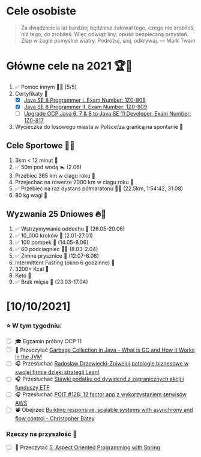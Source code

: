 Cele osobiste
==============
> Za dwadzieścia lat bardziej będziesz żałował tego, czego nie zrobiłeś, niż tego, co zrobiłeś. Więc odwiąż liny, opuść bezpieczną przystań. Złap w żagle pomyślne wiatry. Podróżuj, śnij, odkrywaj.
> — Mark Twain

# Główne cele na 2021 🏆🥇
1. ✅ Pomoc innym 🧚‍♂️ [5/5]
2. Certyfikaty 📜
   - [x] [Java SE 8 Programmer I. Exam Number: 1Z0-808](https://education.oracle.com/es/java-se-8-programmer-ii/pexam_1Z0-808)
   - [x] [Java SE 8 Programmer II. Exam Number: 1Z0-809](https://education.oracle.com/es/java-se-8-programmer-ii/pexam_1Z0-809)
   - [ ]  [Upgrade OCP Java 6, 7 & 8 to Java SE 11 Developer. Exam Number: 1Z0-817](https://education.oracle.com/upgrade-ocp-java-6-7-8-to-java-se-11-developer/pexam_1Z0-817)
3. Wycieczka do losowego miasta w Polsce/za granicą na spontanie 🚙

## Cele Sportowe 💪🥈
1. 3km < 12 minut 👟
2. ✅ 50m pod wodą 🏊 (2.06)
3. Przebiec 365 km w ciagu roku 🏃
4. Przejechac na rowerze 2000 km w ciagu roku 🚴
5. ✅ Przebiec na raz dystans półmaratonu 🏃‍♀️ (22.5km, 1:54:42, 31.08)
6. 80 kg wagi 💪

## Wyzwania 25 Dniowes 🔥🥉
1. ✅ Wstrzymywanie oddechu 🧘 (26.05-20.06)
2. ✅ 10_000 kroków 🦶 (2.01-27.01)
3. ✅ 100 pompek 🙇 (14.05-8.06)
4. ✅ 60 podciagniec 🏋️‍♂️ (8.03-2.04)
5. ✅ Zimne prysznice 🚿 (12.07-6.08)
6. Intermittent Fasting (okno 6 godzinne) 🥪
7. 3200+ Kcal 🍌
8. Keto 🥑
9. ✅ Brak mięsa 🍎 (23.03-17.04)

# [10/10/2021]
### ⭐ W tym tygodniu:
- [ ] 🎓 Egzamin próbny OCP 11
- [ ] 📗 Przeczytać [Garbage Collection in Java – What is GC and How it Works in the JVM](https://www.freecodecamp.org/news/garbage-collection-in-java-what-is-gc-and-how-it-works-in-the-jvm/) 
- [ ] 🎧 Przesłuchać [Radosław Drzewiecki-Zniweluj patologie biznesowe w swojej firmie dzięki strategii Lean!](https://zaprojektujswojezycie.pl/radoslaw-drzewiecki-zniweluj-patologie-biznesowe-w-swojej-firmie-dzieki-strategii-lean/)
- [ ] 🎧 Przesłuchać [Stawki podatku od dywidend z zagranicznych akcji i funduszy ETF](https://inwestomat.eu/stawki-podatku-od-dywidend-z-zagranicznych-akcji-i-funduszy-etf/)
- [ ] 🎧 Przesłuchać [POIT #128: 12 factor app z wykorzystaniem serwisów AWS](https://porozmawiajmyoit.pl/poit-128-12-factor-app-z-wykorzystaniem-serwisow-aws/)
- [ ] 📽️ Obejrzeć [Building responsive, scalable systems with asynchrony and flow control - Christopher Batey](https://youtu.be/ReEhicJ4kog)

### Rzeczy na przyszłość 🏅
- [ ] 📗 Przeczytać [5. Aspect Oriented Programming with Spring](https://docs.spring.io/spring-framework/docs/current/reference/html/core.html#aop)
